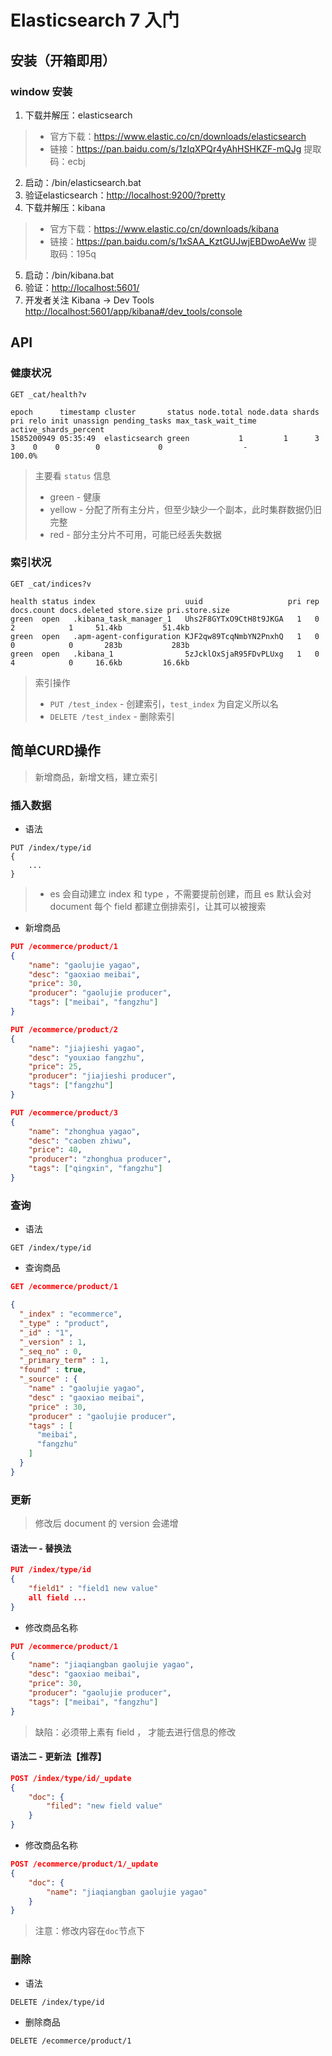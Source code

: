 # Elasticsearch 7 入门

## 安装（开箱即用）
### window 安装
1. 下载并解压：elasticsearch 
> - 官方下载：https://www.elastic.co/cn/downloads/elasticsearch
> - 链接：https://pan.baidu.com/s/1zIqXPQr4yAhHSHKZF-mQJg 
提取码：ecbj 
2. 启动：/bin/elasticsearch.bat
3. 验证elasticsearch：[http://localhost:9200/?pretty](http://localhost:9200/?pretty)
4. 下载并解压：kibana
> - 官方下载：https://www.elastic.co/cn/downloads/kibana
> - 链接：https://pan.baidu.com/s/1xSAA_KztGUJwjEBDwoAeWw 
提取码：195q 
5. 启动：/bin/kibana.bat
6. 验证：[http://localhost:5601/](http://localhost:5601/)
7. 开发者关注 Kibana -> Dev Tools [http://localhost:5601/app/kibana#/dev_tools/console](http://localhost:5601/app/kibana#/dev_tools/console)

## API
### 健康状况
```
GET _cat/health?v

epoch      timestamp cluster       status node.total node.data shards pri relo init unassign pending_tasks max_task_wait_time active_shards_percent
1585200949 05:35:49  elasticsearch green           1         1      3   3    0    0        0             0                  -                100.0%
```
> 主要看 `status` 信息
> - green - 健康
> - yellow - 分配了所有主分片，但至少缺少一个副本，此时集群数据仍旧完整
> - red - 部分主分片不可用，可能已经丢失数据

### 索引状况
```
GET _cat/indices?v

health status index                    uuid                   pri rep docs.count docs.deleted store.size pri.store.size
green  open   .kibana_task_manager_1   Uhs2F8GYTxO9CtH8t9JKGA   1   0          2            1     51.4kb         51.4kb
green  open   .apm-agent-configuration KJF2qw89TcqNmbYN2PnxhQ   1   0          0            0       283b           283b
green  open   .kibana_1                5zJcklOxSjaR95FDvPLUxg   1   0          4            0     16.6kb         16.6kb
```
> 索引操作
> - `PUT /test_index` - 创建索引，`test_index` 为自定义所以名
> - `DELETE /test_index` - 删除索引

## 简单CURD操作
> 新增商品，新增文档，建立索引

### 插入数据
- 语法

```
PUT /index/type/id
{
    ...
}
```
> - es 会自动建立 index 和 type ，不需要提前创建，而且 es 默认会对 document 每个 field 都建立倒排索引，让其可以被搜索

- 新增商品

```json
PUT /ecommerce/product/1
{ 
    "name": "gaolujie yagao",
    "desc": "gaoxiao meibai",
    "price": 30,
    "producer": "gaolujie producer",
    "tags": ["meibai", "fangzhu"]
}

PUT /ecommerce/product/2
{ 
    "name": "jiajieshi yagao",
    "desc": "youxiao fangzhu",
    "price": 25,
    "producer": "jiajieshi producer",
    "tags": ["fangzhu"]
}

PUT /ecommerce/product/3
{ 
    "name": "zhonghua yagao",
    "desc": "caoben zhiwu",
    "price": 40,
    "producer": "zhonghua producer",
    "tags": ["qingxin", "fangzhu"]
}
```

### 查询
- 语法
```
GET /index/type/id
```

- 查询商品

```json
GET /ecommerce/product/1

{
  "_index" : "ecommerce",
  "_type" : "product",
  "_id" : "1",
  "_version" : 1,
  "_seq_no" : 0,
  "_primary_term" : 1,
  "found" : true,
  "_source" : {
    "name" : "gaolujie yagao",
    "desc" : "gaoxiao meibai",
    "price" : 30,
    "producer" : "gaolujie producer",
    "tags" : [
      "meibai",
      "fangzhu"
    ]
  }
}
```

### 更新
> 修改后 document 的 version 会递增
#### 语法一 - 替换法
```json
PUT /index/type/id
{ 
    "field1" : "field1 new value"
    all field ...
}
```
- 修改商品名称
```json
PUT /ecommerce/product/1
{ 
    "name": "jiaqiangban gaolujie yagao",
    "desc": "gaoxiao meibai",
    "price": 30,
    "producer": "gaolujie producer",
    "tags": ["meibai", "fangzhu"]
}
```
> 缺陷：必须带上素有 field ， 才能去进行信息的修改

#### 语法二 - 更新法【推荐】
```json
POST /index/type/id/_update
{
    "doc": {
        "filed": "new field value"
    }
}
```

- 修改商品名称
```json
POST /ecommerce/product/1/_update
{
    "doc": {
        "name": "jiaqiangban gaolujie yagao"
    }
}
```
> 注意：修改内容在`doc`节点下

### 删除
- 语法
```
DELETE /index/type/id
```

- 删除商品
```
DELETE /ecommerce/product/1
```